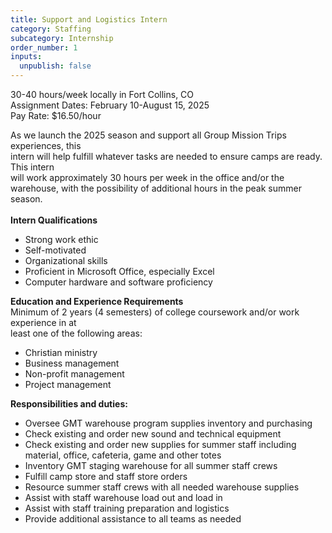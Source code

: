 ```yaml
---
title: Support and Logistics Intern
category: Staffing
subcategory: Internship
order_number: 1
inputs:
  unpublish: false
---
```

30-40 hours/week locally in Fort Collins, CO<br>Assignment Dates: February 10-August 15, 2025<br>Pay Rate: $16.50/hour

As we launch the 2025 season and support all Group Mission Trips experiences, this<br>intern will help fulfill whatever tasks are needed to ensure camps are ready. This intern<br>will work approximately 30 hours per week in the office and/or the warehouse, with the possibility of additional hours in the peak summer season.<br><br>**Intern Qualifications**

* Strong work ethic
* Self-motivated
* Organizational skills
* Proficient in Microsoft Office, especially Excel
* Computer hardware and software proficiency

**Education and Experience Requirements**<br>Minimum of 2 years (4 semesters) of college coursework and/or work experience in at<br>least one of the following areas:

* Christian ministry
* Business management
* Non-profit management
* Project management

**Responsibilities and duties:**

* Oversee GMT warehouse program supplies inventory and purchasing
* Check existing and order new sound and technical equipment
* Check existing and order new supplies for summer staff including material, office, cafeteria, game and other totes
* Inventory GMT staging warehouse for all summer staff crews
* Fulfill camp store and staff store orders
* Resource summer staff crews with all needed warehouse supplies
* Assist with staff warehouse load out and load in
* Assist with staff training preparation and logistics
* Provide additional assistance to all teams as needed